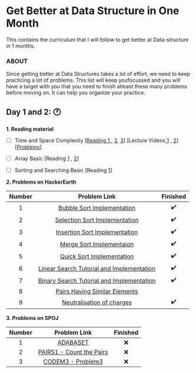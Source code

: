# Get Better at Data Structure in One Month
This contains the curriculum that I will follow to get better at Data-structure  in 1 months.


 ### **ABOUT** 
 
Since getting better at Data Structures takes a lot of effort, we need to keep practicing a lot of problems. This list will keep youfocussed and you will have a target with you that you need to finish atleast these many problems before moving on. It can help you
organize your practice.

 ##  Day 1 and 2: :clock1:
  
 **1. Reading material**

   - [ ] Time and Space Complexity [[Reading 1 ](http://datastructur.es/sp16/materials/lectures/lec17/lec17.html "Reading ") , [2](http://datastructur.es/sp16/materials/lectures/lec18/lec18.html "2"), [3](http://datastructur.es/sp16/materials/lectures/lec18/lec18.html "3")] [Lecture Videos[ 1](https://www.youtube.com/watch?v=o9nW0uBqvEo " 1") , [2](https://www.youtube.com/watch?v=7lQXYl_L28w "2")] [[Problems](https://www.interviewbit.com/courses/programming/topics/time-complexity/ "Problems")]

- [ ] Array Basic [Reading [1](https://www.cs.fsu.edu/~myers/c++/notes/arrays.html "1") , [2](https://www.hackerearth.com/practice/data-structures/arrays/1-d/tutorial/ "2")]

- [ ] Sorting and Searching Basic [Reading [1](http://pages.cs.wisc.edu/~bobh/367/SORTING.html "1")]


**2. Problems on HackerEarth** 
  
| Number  | Problem Link  | Finished   |
| :------------: | :------------: | :------------: |
| 1  |  [Bubble Sort Implementation ](https://www.hackerearth.com/practice/algorithms/sorting/bubble-sort/tutorial/ "Bubble Sort Implementation ") |  :heavy_check_mark:  | 
|  2 | [Selection Sort Implementation](https://www.hackerearth.com/practice/algorithms/sorting/selection-sort/tutorial/ "Selection Sort Implementation")  | :heavy_check_mark: | 
|  3 | [Insertion Sort Implementation ](https://www.hackerearth.com/practice/algorithms/sorting/insertion-sort/tutorial/ "Insertion Sort Implementation ")| :heavy_check_mark: |
|  4 | [Merge Sort Implementaion](https://www.hackerearth.com/practice/algorithms/sorting/merge-sort/tutorial/ "Merge Sort Impelmentaion") | :heavy_check_mark: | 
|  5 | [Quick Sort Implementation](https://www.hackerearth.com/practice/algorithms/sorting/quick-sort/tutorial/ "Quick Sort Implementation") | :heavy_check_mark: | 
|  6 |[ Linear Search Tutorial and Implementation](https://www.hackerearth.com/practice/algorithms/searching/linear-search/tutorial/ " Linear Search Tutorial and Implementation")  | :heavy_check_mark:  | 
|  7 | [Binary Search Tutorial and Implementation ](https://www.hackerearth.com/practice/algorithms/searching/binary-search/tutorial/ "Binary Search Tutorial and Implementation ")| :heavy_check_mark:  | 
| 8  |[ Pairs Having Similar Elements ](https://www.hackerearth.com/practice/data-structures/arrays/1-d/practice-problems/algorithm/pairs-having-similar-element-eed098aa/ " Pairs Having Similar Elements ") |  |
|  9 |  [Neutralisation of charges](https://www.hackerearth.com/practice/data-structures/arrays/1-d/practice-problems/algorithm/charges-repel/ "Neutralisation of charges")  | :heavy_check_mark:  |

**3. Problems on SPOJ** 

| Number  | Problem Link  | Finished   |
| :------------: | :------------: | :------------: |
| 1  | [ADABASET](https://www.spoj.com/problems/ADABASET/ "ADABASET") | :x:  | 
| 2  | [PAIRS1 - Count the Pairs](https://www.spoj.com/problems/PAIRS1/ "PAIRS1 - Count the Pairs")| :x:  | 
| 3  | [CODEM3 - Problem3](https://www.spoj.com/problems/CODEM3/ "CODEM3 - Problem3")| :x: | 
